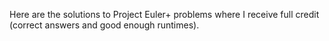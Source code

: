 Here are the solutions to Project Euler+ problems where I receive full credit (correct answers and good enough runtimes).
